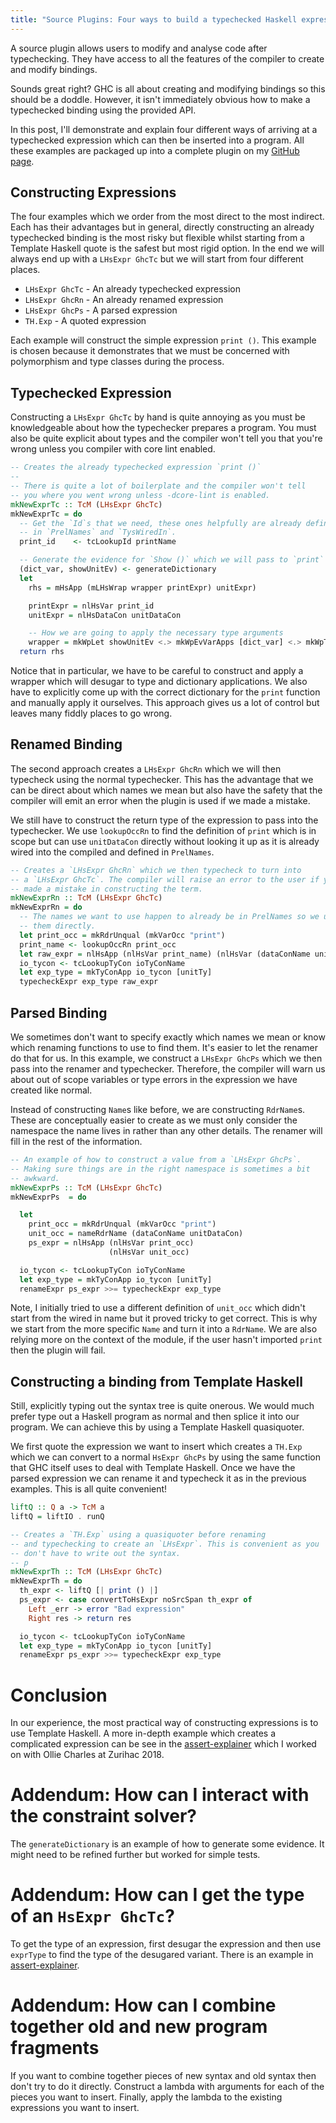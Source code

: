 ```yaml
---
title: "Source Plugins: Four ways to build a typechecked Haskell expression"
---
```


A source plugin allows users to modify and analyse code after typechecking.
They have access to all the features of the compiler to create and modify
bindings.

Sounds great right? GHC is all about creating and modifying bindings so
this should be a doddle. However, it isn't immediately obvious how to make
a typechecked binding using the provided API.

In this post, I'll demonstrate and explain four different ways of arriving
at a typechecked expression which can then be inserted into a program.
All these examples are packaged up into a complete plugin on my
[GitHub page](https://github.com/mpickering/plugin-constraint).

<!--more-->

## Constructing Expressions

The four examples which we order from the most direct to the most indirect.
Each has their advantages but in general, directly constructing an already
typechecked binding is the most risky but flexible whilst starting from a
Template Haskell quote is the safest but most rigid option. In the end
we will always end up with a `LHsExpr GhcTc` but we will start from four
different places.

* `LHsExpr GhcTc` - An already typechecked expression
* `LHsExpr GhcRn` - An already renamed expression
* `LHsExpr GhcPs` - A parsed expression
* `TH.Exp`        - A quoted expression

Each example will construct the simple expression `print ()`. This example
is chosen because it  demonstrates that we must be
concerned with polymorphism and type classes during the process.

## Typechecked Expression

Constructing a `LHsExpr GhcTc` by hand is quite annoying as you must
be knowledgeable about how the typechecker prepares a program. You must also
be quite explicit about types and the compiler won't tell you that you're
wrong unless you compiler with core lint enabled.

```haskell
-- Creates the already typechecked expression `print ()`
--
-- There is quite a lot of boilerplate and the compiler won't tell
-- you where you went wrong unless -dcore-lint is enabled.
mkNewExprTc :: TcM (LHsExpr GhcTc)
mkNewExprTc = do
  -- Get the `Id`s that we need, these ones helpfully are already defined
  -- in `PrelNames` and `TysWiredIn`.
  print_id    <- tcLookupId printName

  -- Generate the evidence for `Show ()` which we will pass to `print`
  (dict_var, showUnitEv) <- generateDictionary
  let
    rhs = mHsApp (mLHsWrap wrapper printExpr) unitExpr)

    printExpr = nlHsVar print_id
    unitExpr = nlHsDataCon unitDataCon

    -- How we are going to apply the necessary type arguments
    wrapper = mkWpLet showUnitEv <.> mkWpEvVarApps [dict_var] <.> mkWpTyApps [unitTy]
  return rhs
```

Notice that in particular, we have to be careful to construct and apply
a wrapper which will desugar to type and dictionary applications. We also
have to explicitly come up with the correct dictionary for the `print` function
and manually apply it ourselves. This approach gives us a lot of control but
leaves many fiddly places to go wrong.

## Renamed Binding

The second approach creates a `LHsExpr GhcRn` which we will then typecheck
using the normal typechecker. This has the advantage that we can be
direct about which names we mean but also have the safety that the compiler will
emit an error when the plugin is used if we made a mistake.

We still have to construct the return type of the expression to pass
into the typechecker. We use `lookupOccRn` to find the definition of `print`
which is in scope but can use `unitDataCon` directly without looking it up
as it is already wired into the compiled and defined in `PrelNames`.

```haskell
-- Creates a `LHsExpr GhcRn` which we then typecheck to turn into
-- a `LHsExpr GhcTc`. The compiler will raise an error to the user if you
-- made a mistake in constructing the term.
mkNewExprRn :: TcM (LHsExpr GhcTc)
mkNewExprRn = do
  -- The names we want to use happen to already be in PrelNames so we use
  -- them directly.
  let print_occ = mkRdrUnqual (mkVarOcc "print")
  print_name <- lookupOccRn print_occ
  let raw_expr = nlHsApp (nlHsVar print_name) (nlHsVar (dataConName unitDataCon))
  io_tycon <- tcLookupTyCon ioTyConName
  let exp_type = mkTyConApp io_tycon [unitTy]
  typecheckExpr exp_type raw_expr
```

## Parsed Binding

We sometimes don't want to specify exactly which names we mean or know which
renaming functions to use to find them. It's
easier to let the renamer do that for us. In this example, we construct
a `LHsExpr GhcPs` which we then pass into the renamer and typechecker. Therefore,
the compiler will warn us about out of scope variables or type errors in the
expression we have created like normal.

Instead of constructing `Name`s like before, we are constructing `RdrName`s.
These are conceptually easier to create as we must only consider the namespace
the name lives in rather than any other details. The renamer will fill in the
rest of the information.

```haskell
-- An example of how to construct a value from a `LHsExpr GhcPs`.
-- Making sure things are in the right namespace is sometimes a bit
-- awkward.
mkNewExprPs :: TcM (LHsExpr GhcTc)
mkNewExprPs  = do

  let
    print_occ = mkRdrUnqual (mkVarOcc "print")
    unit_occ = nameRdrName (dataConName unitDataCon)
    ps_expr = nlHsApp (nlHsVar print_occ)
                      (nlHsVar unit_occ)

  io_tycon <- tcLookupTyCon ioTyConName
  let exp_type = mkTyConApp io_tycon [unitTy]
  renameExpr ps_expr >>= typecheckExpr exp_type
```

Note, I initially tried to use a different definition of `unit_occ` which
didn't start from the wired in name but it proved tricky to get correct. This
is why we start from the more specific `Name` and turn it into a `RdrName`.
We are also relying more on the context of the module, if the user hasn't
imported `print` then the plugin will fail.

## Constructing a binding from Template Haskell

Still, explicitly typing out the syntax tree is quite onerous.
We would much prefer type out a Haskell program as normal and then splice it into
our program. We can achieve this by using a Template Haskell quasiquoter.

We first quote the expression we want to insert which creates a `TH.Exp` which
we can convert to a normal `HsExpr GhcPs` by using the same function that
GHC itself uses to deal with Template Haskell. Once we have the parsed expression
we can rename it and typecheck it as in the previous examples. This is all quite
convenient!

```haskell
liftQ :: Q a -> TcM a
liftQ = liftIO . runQ

-- Creates a `TH.Exp` using a quasiquoter before renaming
-- and typechecking to create an `LHsExpr`. This is convenient as you
-- don't have to write out the syntax.
-- p
mkNewExprTh :: TcM (LHsExpr GhcTc)
mkNewExprTh = do
  th_expr <- liftQ [| print () |]
  ps_expr <- case convertToHsExpr noSrcSpan th_expr of
    Left _err -> error "Bad expression"
    Right res -> return res

  io_tycon <- tcLookupTyCon ioTyConName
  let exp_type = mkTyConApp io_tycon [unitTy]
  renameExpr ps_expr >>= typecheckExpr exp_type
```

# Conclusion

In our experience, the most practical way of constructing expressions is to
use Template Haskell. A more in-depth example which creates a complicated
expression can be see in the [assert-explainer](https://github.com/ocharles/assert-explainer)
which I worked on with Ollie Charles at Zurihac 2018.


# Addendum: How can I interact with the constraint solver?

The `generateDictionary` is an example of how to generate some evidence.
It might need to be refined further but worked for simple tests.

# Addendum: How can I get the type of an `HsExpr GhcTc`?

To get the type of an expression, first desugar the expression and
then use `exprType` to find the type of the desugared variant. There
is an example in [assert-explainer](https://github.com/ocharles/assert-explainer/blob/master/plugin/AssertExplainer.hs#L289).

# Addendum: How can I combine together old and new program fragments

If you want to combine together pieces of new syntax
and old syntax then don't try to do it directly. Construct a lambda with
arguments for each of the pieces you want to insert. Finally, apply the
lambda to the existing expressions you want to insert.





